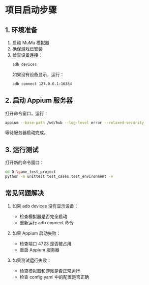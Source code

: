 # 项目启动步骤

## 1. 环境准备
1. 启动 MuMu 模拟器
2. 确保游戏已安装
3. 检查设备连接：
   ```bash
   adb devices
   ```
   如果没有设备显示，运行：
   ```bash
   adb connect 127.0.0.1:16384
   ```

## 2. 启动 Appium 服务器
打开命令窗口，运行：
```bash
appium --base-path /wd/hub --log-level error --relaxed-security
```
等待服务器启动完成。

## 3. 运行测试
打开新的命令窗口：
```bash
cd D:\game_test_project
python -m unittest test_cases.test_environment -v
```

## 常见问题解决
1. 如果 adb devices 没有显示设备：
   - 检查模拟器是否完全启动
   - 重新运行 adb connect 命令

2. 如果 Appium 启动失败：
   - 检查端口 4723 是否被占用
   - 重启 Appium 服务器

3. 如果测试运行失败：
   - 检查模拟器和游戏是否正常运行
   - 检查 config.yaml 中的配置是否正确 
